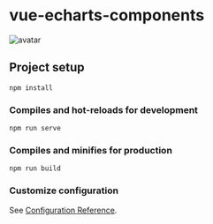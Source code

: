 # vue-echarts-components
![avatar](http://p0.qhimg.com/t011c2c84d1ea09ded7.png)

## Project setup
```
npm install
```

### Compiles and hot-reloads for development
```
npm run serve
```

### Compiles and minifies for production
```
npm run build
```

### Customize configuration
See [Configuration Reference](https://cli.vuejs.org/config/).
